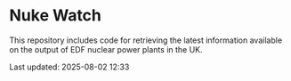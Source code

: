 # Nuke Watch

This repository includes code for retrieving the latest information available on the output of EDF nuclear power plants in the UK.

Last updated: 2025-08-02 12:33
